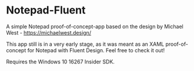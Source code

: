# Notepad-Fluent
A simple Notepad proof-of-concept-app based on the design by Michael West - https://michaelwest.design/

This app still is in a very early stage, as it was meant as an XAML proof-of-concept for Notepad with Fluent Design. 
Feel free to check it out!

Requires the Windows 10 16267 Insider SDK.
